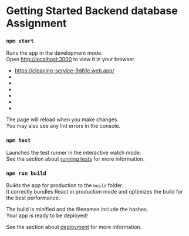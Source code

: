 # Getting Started Backend database Assignment


### `npm start`

Runs the app in the development mode.\
Open [http://localhost:3000]([http://localhost:3000](https://cleaning-service-9d61e.web.app/)) to view it in your browser.

- https://cleaning-service-9d61e.web.app/
-
-
-
-
-
-



The page will reload when you make changes.\
You may also see any lint errors in the console.

### `npm test`

Launches the test runner in the interactive watch mode.\
See the section about [running tests](https://facebook.github.io/create-react-app/docs/running-tests) for more information.

### `npm run build`

Builds the app for production to the `build` folder.\
It correctly bundles React in production mode and optimizes the build for the best performance.

The build is minified and the filenames include the hashes.\
Your app is ready to be deployed!

See the section about [deployment](https://facebook.github.io/create-react-app/docs/deployment) for more information.

